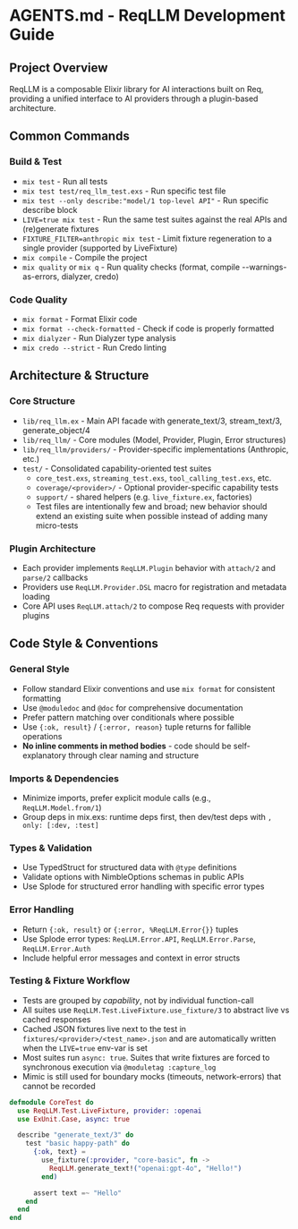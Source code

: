 # AGENTS.md - ReqLLM Development Guide

## Project Overview
ReqLLM is a composable Elixir library for AI interactions built on Req, providing a unified interface to AI providers through a plugin-based architecture.

## Common Commands

### Build & Test
- `mix test` - Run all tests
- `mix test test/req_llm_test.exs` - Run specific test file
- `mix test --only describe:"model/1 top-level API"` - Run specific describe block
- `LIVE=true mix test` - Run the same test suites against the real APIs and (re)generate fixtures
- `FIXTURE_FILTER=anthropic mix test` - Limit fixture regeneration to a single provider (supported by LiveFixture)
- `mix compile` - Compile the project
- `mix quality` or `mix q` - Run quality checks (format, compile --warnings-as-errors, dialyzer, credo)

### Code Quality
- `mix format` - Format Elixir code
- `mix format --check-formatted` - Check if code is properly formatted
- `mix dialyzer` - Run Dialyzer type analysis
- `mix credo --strict` - Run Credo linting

## Architecture & Structure

### Core Structure
- `lib/req_llm.ex` - Main API facade with generate_text/3, stream_text/3, generate_object/4
- `lib/req_llm/` - Core modules (Model, Provider, Plugin, Error structures)
- `lib/req_llm/providers/` - Provider-specific implementations (Anthropic, etc.)
- `test/` - Consolidated capability-oriented test suites
  - `core_test.exs`, `streaming_test.exs`, `tool_calling_test.exs`, etc.
  - `coverage/<provider>/` - Optional provider-specific capability tests
  - `support/` - shared helpers (e.g. `live_fixture.ex`, factories)
  - Test files are intentionally few and broad; new behavior should extend an existing suite when possible instead of adding many micro-tests

### Plugin Architecture
- Each provider implements `ReqLLM.Plugin` behavior with `attach/2` and `parse/2` callbacks
- Providers use `ReqLLM.Provider.DSL` macro for registration and metadata loading
- Core API uses `ReqLLM.attach/2` to compose Req requests with provider plugins

## Code Style & Conventions

### General Style
- Follow standard Elixir conventions and use `mix format` for consistent formatting
- Use `@moduledoc` and `@doc` for comprehensive documentation
- Prefer pattern matching over conditionals where possible
- Use `{:ok, result}` / `{:error, reason}` tuple returns for fallible operations
- **No inline comments in method bodies** - code should be self-explanatory through clear naming and structure

### Imports & Dependencies
- Minimize imports, prefer explicit module calls (e.g., `ReqLLM.Model.from/1`)
- Group deps in mix.exs: runtime deps first, then dev/test deps with `, only: [:dev, :test]`

### Types & Validation
- Use TypedStruct for structured data with `@type` definitions
- Validate options with NimbleOptions schemas in public APIs
- Use Splode for structured error handling with specific error types

### Error Handling
- Return `{:ok, result}` or `{:error, %ReqLLM.Error{}}` tuples
- Use Splode error types: `ReqLLM.Error.API`, `ReqLLM.Error.Parse`, `ReqLLM.Error.Auth`
- Include helpful error messages and context in error structs

### Testing & Fixture Workflow
- Tests are grouped by *capability*, not by individual function-call
- All suites use `ReqLLM.Test.LiveFixture.use_fixture/3` to abstract live vs cached responses
- Cached JSON fixtures live next to the test in `fixtures/<provider>/<test_name>.json` and are automatically written when the `LIVE=true` env-var is set
- Most suites run `async: true`. Suites that write fixtures are forced to synchronous execution via `@moduletag :capture_log`
- Mimic is still used for boundary mocks (timeouts, network-errors) that cannot be recorded

```elixir
defmodule CoreTest do
  use ReqLLM.Test.LiveFixture, provider: :openai
  use ExUnit.Case, async: true

  describe "generate_text/3" do
    test "basic happy-path" do
      {:ok, text} =
        use_fixture(:provider, "core-basic", fn ->
          ReqLLM.generate_text!("openai:gpt-4o", "Hello!")
        end)

      assert text =~ "Hello"
    end
  end
end
```
